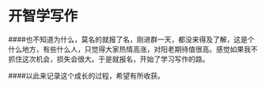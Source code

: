 # 开智学写作

####也不知道为什么，莫名的就报了名，刚进群一天，都没来得及了解，这是个什么地方，有些什么人，只觉得大家热情高涨，对阳老期待值很高。感觉如果我不抓住这次机会，损失会很大。于是就报名，开始了学习写作的路。

####以此来记录这个成长的过程，希望有所收获。
